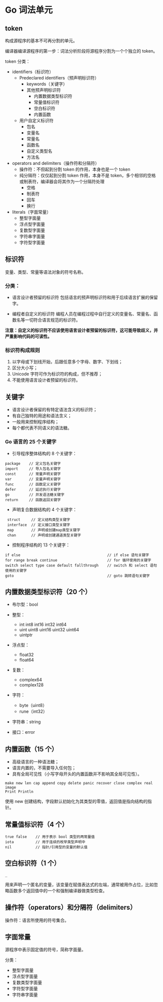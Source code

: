 # Go 词法单元

## token

构成源程序的基本不可再分割的单元。

编译器编译源程序的第一步：词法分析阶段将源程序分割为一个个独立的 token。

token 分类：

- identifiers（标识符）
  - Predeclared identifiers（预声明标识符）
    - keywords（关键字）
    - 其他预声明标识符
      - 内置数据类型标识符
      - 常量值标识符
      - 空白标识符
      - 内置函数
  - 用户自定义标识符
    - 包名
    - 变量名
    - 常量名
    - 函数名
    - 自定义类型名
    - 方法名
- operators and delimiters（操作符和分隔符）
  - 操作符：不但起到分割 token 的作用，本身也是一个 token
  - 纯分隔符：仅仅起到分割 token 作用，本身不是 token，多个相邻的空格或制表符，编译器会将其作为一个分隔符处理
    - 空格
    - 制表符
    - 回车
    - 换行
- literals（字面常量）
  - 整型字面量
  - 浮点型字面量
  - 复数型字面量
  - 字符串字面量
  - 字符型字面量

## 标识符

变量、类型、常量等语法对象的符号名称。

### 分类：

- 语言设计者预留的标识符
  包括语言的预声明标识符和用于后续语言扩展的保留字。

- 编程者自定义的标识符
  编程人员在编程过程中自行定义的变量名、常量名、函数名等一切符合语言规范的标识符。

**注意：自定义的标识符不应该使用语言设计者预留的标识符，这可能导致歧义，并严重影响代码的可读性。**

### 标识符构成规则

1. 以字母或下划线开始，后跟任意多个字母、数字、下划线；
2. 区分大小写；
3. Unicode 字符可作为标识符的构成，但不推荐；
4. 不能使用语言设计者预留的标识符。

## 关键字

- 语言设计者保留的有特定语法含义的标识符；
- 有自己独特的用途和语法含义；
- 一般用来控制程序结构；
- 每个都代表不同语义的语法糖。

### Go 语言的 25 个关键字

- 引导程序整体结构的 8 个关键字：

```
package    // 定义包名关键字
import     // 导入包名关键字
const      // 常量声明关键字
var        // 变量声明关键字
func       // 函数定义关键字
defer      // 延迟执行关键字
go         // 并发语法糖关键字
return     // 函数返回关键字
```

- 声明复合数据结构的 4 个关键字：

```
 struct     // 定义结构类型关键字
 interface  // 定义接口类型关键字
 map        // 声明或创建map类型关键字
 chan       // 声明或创建通道类型关键字
```

- 控制程序结构的 13 个关键字：

```
if else                                        // if else 语句关键字
for range break continue                       // for 循环使用的关键字
switch select type case default fallthrough    // switch 和 select 语句使用的关键字
goto                                           // goto 跳转语句关键字
```

## 内置数据类型标识符（20 个）

- 布尔型：bool

- 整型：

  - int int8 int16 int32 int64
  - uint uint8 uint16 uint32 uint64
  - uintptr

- 浮点型：

  - float32
  - float64

- 复数：

  - complex64
  - complex128

- 字符：

  - byte（uint8）
  - rune（int32）

- 字符串：string

- 接口：error

## 内置函数（15 个）

- 高级语言的一种语法糖；
- 语言内置的，不需要导入任何包；
- 具有全局可见性（小写字母开头的内置函数并不影响其全局可见性）。

```
make new len cap append copy delete panic recover close complex real image
Print Println
```

使用 new 创建结构，字段默认初始化为其类型的零值，返回值是指向结构的指针。

## 常量值标识符（4 个）

```
true false    // 用于表示 bool 类型的两常量值
iota          // 用于连续的枚举类型声明中
nil           // 指针/引用型的变量的默认值
```

## 空白标识符（1 个）

`_`

用来声明一个匿名的变量，该变量在赋值表达式的左端，通常被用作占位，比如忽略函数多个返回值中的一个和强制编译器做类型检查。

## 操作符（operators）和分隔符（delimiters）

操作符：语言所使用的符号集合。

## 字面常量

源程序中表示固定值的符号，简称字面量。

分类：

- 整型字面量
- 浮点型字面量
- 复数类型字面量
- 字符型字面量
- 字符串字面量
